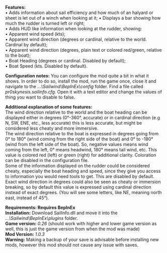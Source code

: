 **Features:**  
• Adds information about sail efficiency and how much of an halyard or sheet is let out of a winch when looking at it; 
• Displays a bar showing how much the rudder is turned left or right;    
• Adds HUD like information when looking at the rudder, showing:  
	• Apparent wind speed (kts);  
	• Apparent wind direction (degrees or cardinal, relative to the world. Cardinal by default);  
	• Apparent wind direction (degrees, plain text or colored red/green, relative to the boat);  
	• Boat Heading (degrees or cardinal. Disabled by default);  
	• Boat Speed (kts. Disabled by default).  
  
**Configuration notes:** You can configure the mod quite a bit in what it shows. In order to do so, install the mod, run the game once, close it and navigate to the *...\Sailwind\BepInEx\config* folder. Find a file called *pr0skynesis.sailinfo.cfg*. Open it with a text editor and change the values of thing you want to disable to false.   
  
**Additional explanation of some features:**  
The wind direction relative to the world and the boat heading can be displayed either in degrees (0°-360°, accurate) or in cardinal direction (e.g N, SW, ENE, etc., less accurate) this is less accurate, but might be considered less cheaty and more immersive.  
The wind direction relative to the boat is expressed in degrees going from 0° to 180° (wind coming from the right side of the boat) and 0° to -180° (wind from the left side of the boat). So, negative values means wind coming from the left, 0° means headwind, 180° means tail wind, etc. This value is colored red (left) or green (right) for additional clarity. Coloration can be disabled in the configuration file.  
Some of the information displayed on the rudder could be considered cheaty, especially the boat heading and speed, since they give you access to information you would need tools to get. This are disabled by default.
Exact wind direction in degrees could also be seen as cheaty or immersion breaking, so by default this value is expressed using cardinal direction instead of exact degrees. (You will see some letters, like NE, meaning north east, instead of 45°).
  
	
**Requirements: Requires BepInEx**  
**Installation:** Download SailInfo.dll and move it into the *...\Sailwind\BepInEx\plugins* folder.  
**Game version:** *0.26* (should work with higher and lower game version as well, this is just the game version from when the mod was made)  
**Mod Version:** *1.0.3*  
**Warning:** Making a backup of your save is advisable before installing new mods, however this mod should not cause any issue with saves.  
